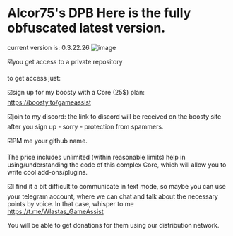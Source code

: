 # Alcor75's DPB  Here is the fully obfuscated latest version.
current version is: 0.3.22.26
![image](https://github.com/vlaskinarita/Alcor75-DPB-the-latest-version-is-fully-obfuscated/assets/120003563/b194f5ef-8e5c-4878-8d92-488139eb26cc)


☑️you get access to a private repository

to get access just:

☑️sign up for my boosty with a Core (25$) plan: https://boosty.to/gameassist

☑️join to my discord: the link to discord will be received on the boosty site after you sign up - sorry - protection from spammers.

☑️PM me your github name.

The price includes unlimited (within reasonable limits) help in using/understanding the code of this complex Core,
which will allow you to write cool add-ons/plugins.

☑️I find it a bit difficult to communicate in text mode, so maybe you can use your telegram account, where we can chat and talk about the necessary points by voice. In that case, whisper to me  https://t.me/Wlastas_GameAssist

You will be able to get donations for them using our distribution network.
